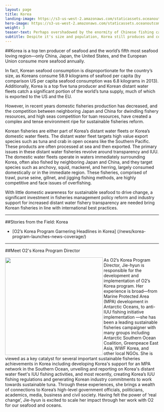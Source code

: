 ```yaml
---
layout: page
title: Korea
landing-image: https://s3-us-west-2.amazonaws.com/staticassets.oceanoutcomes.org/rollover+images/placeholderrollover.jpg
hero-image: https://s3-us-west-2.amazonaws.com/staticassets.oceanoutcomes.org/hero+photos/placeholderhero.jpg
weight: 3
teaser-text: Perhaps overshadowed by the enormity of Chinese fishing capacity, or Japan’s international reputation as the primary seafood consuming region in Asia, Korea still produces and consumes more seafood than most any country on earth.
subtitle: Despite it's size and population, Korea still produces and consumes more seafood than most any country on earth.
---
```


##Korea is a top ten producer of seafood and the world’s fifth most seafood loving region—only China, Japan, the United States, and the European Union consume more seafood annually.

In fact, Korean seafood consumption is disproportionate for the country’s size, as Koreans consume 58.9 kilograms of seafood per capita (by comparison US per capita seafood consumption was 6.8 kilograms in 2013). Additionally, Korea is a top five tuna producer and Korean distant water fleets catch a significant portion of the world’s tuna supply, much of which is exported to the US and the EU. 

However, in recent years domestic fisheries production has decreased, and the competition between neighboring Japan and China for dwindling fishery resources, and high seas competition for tuan resources, have created a complex and tense environment ripe for sustainable fisheries reform.

Korean fisheries are either part of Korea’s distant water fleets or Korea’s domestic water fleets. The distant water fleet targets high value export species such as tuna and crab in open oceans like the Southern Pacific. These products are often processed at sea and then exported. The primary issues in these distant water fisheries revolve around transparency and IUU. The domestic water fleets operate in waters immediately surrounding Korea, often also fished by neighboring Japan and China, and they target species such as anchovy, squid, mackerel, and herring, largely consumed domestically or in the immediate region. These fisheries, comprised of trawl, purse seine, gillnet, and jigging fishing methods, are highly competitive and face issues of overfishing.

With little domestic awareness for sustainable seafood to drive change, a significant investment in fisheries management policy reform and industry support for increased distant water fishery transparency are needed bring Korean fisheries in line with international best practices.

---
##Stories from the Field: Korea

* [O2’s Korea Program Garnering Headlines in Korea] (/news/korea-program-launches-news-coverage/)

---

##Meet O2's Korea Program Director

<img align="left" src="https://s3-us-west-2.amazonaws.com/staticassets.oceanoutcomes.org/staff+photos/jihyunstaffphoto1.jpg" width="320" height="320"> As O2’s Korea Program Director, Jie-hyun is responsible for the development and implementation of O2’s Korea program. Her experience is broad—from Marine Protected Area (MPA) development in Antarctic Oceans, to anti-IUU fishing initiative implementation —she has been a leading sustainable fisheries campaigner with many groups including Antarctic Southern Ocean Coalition, Greenpeace East Asia, WWF Korea, and other local NGOs. She is viewed as a key catalyst for several important sustainable fisheries achievements in Korea including developing Korea's support for an MPA network in the Southern Ocean, unveiling and reporting on Korea's distant water fleet's IUU fishing activities, and most recently, creating Korea’s IUU fishing regulations and generating Korean industry commitments to work towards sustainable tuna. Through these experiences, she brings a wealth of connections to Korea’s high-level government officials, politicians, academics, media, business and civil society. Having felt the power of ‘real change’, Jie-hyun is excited to scale her impact through her work with O2 for our seafood and oceans.
